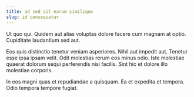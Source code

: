 ```yaml
---
title: ad sed sit earum similique
slug: id consequatur
---
```


Ut quo qui. Quidem aut alias voluptas dolore facere cum magnam at optio. Cupiditate laudantium sed aut.

Eos quis distinctio tenetur veniam asperiores. Nihil aut impedit aut. Tenetur esse ipsa ipsam velit. Odit molestias rerum eos minus odio. Iste molestiae quaerat dolorum sequi perferendis nisi facilis. Sint hic et dolore illo molestiae corporis.

In eos magni quas et repudiandae a quisquam. Ea et expedita et tempora. Odio tempora tempore fugiat.

